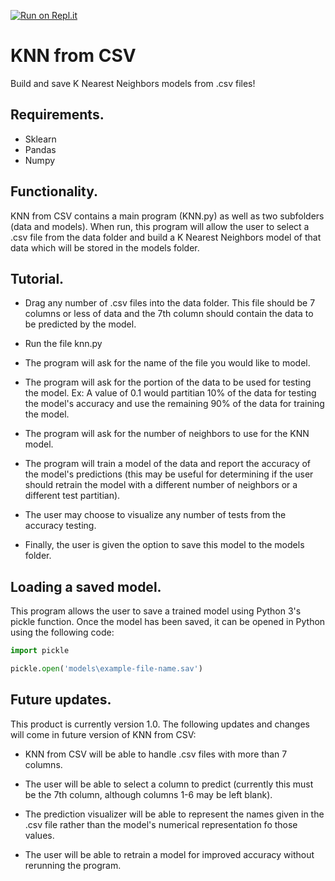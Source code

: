 [![Run on Repl.it](https://repl.it/badge/github/jacksonet00/KNN-from-CSV)](https://repl.it/github/jacksonet00/KNN-from-CSV)
# KNN from CSV
Build and save K Nearest Neighbors models from .csv files!

## Requirements.
* Sklearn
* Pandas
* Numpy

## Functionality.
KNN from CSV contains a main program (KNN.py) as well as two subfolders (data and models). When run, this program will allow the user to select a .csv file from the data folder and build a K Nearest Neighbors model of that data which will be stored in the models folder.

## Tutorial.
* Drag any number of .csv files into the data folder. This file should be 7 columns or less of data and the 7th column should contain the data to be predicted by the model.

* Run the file knn.py
* The program will ask for the name of the file you would like to model.
* The program will ask for the portion of the data to be used for testing the model. Ex: A value of 0.1 would partitian 10% of the data for testing the model's accuracy and use the remaining 90% of the data for training the model.
* The program will ask for the number of neighbors to use for the KNN model.
* The program will train a model of the data and report the accuracy of the model's predictions (this may be useful for determining if the user should retrain the model with a different number of neighbors or a different test partitian).
* The user may choose to visualize any number of tests from the accuracy testing.
* Finally, the user is given the option to save this model to the models folder.

## Loading a saved model.
This program allows the user to save a trained model using Python 3's pickle function. Once the model has been saved, it can be opened in Python using the following code:

```python
import pickle

pickle.open('models\example-file-name.sav')
```

## Future updates.
This product is currently version 1.0. The following updates and changes will come in future version of KNN from CSV:
* KNN from CSV will be able to handle .csv files with more than 7 columns.

* The user will be able to select a column to predict (currently this must be the 7th column, although columns 1-6 may be left blank).
* The prediction visualizer will be able to represent the names given in the .csv file rather than the model's numerical representation fo those values.
* The user will be able to retrain a model for improved accuracy without rerunning the program.
